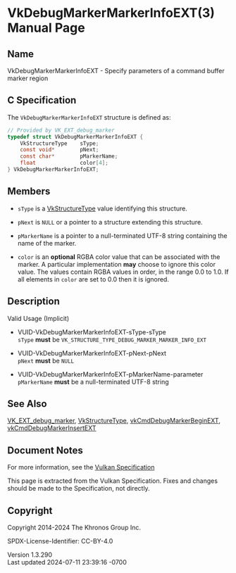 # VkDebugMarkerMarkerInfoEXT(3) Manual Page

## Name

VkDebugMarkerMarkerInfoEXT - Specify parameters of a command buffer
marker region



## <a href="#_c_specification" class="anchor"></a>C Specification

The `VkDebugMarkerMarkerInfoEXT` structure is defined as:

``` c
// Provided by VK_EXT_debug_marker
typedef struct VkDebugMarkerMarkerInfoEXT {
    VkStructureType    sType;
    const void*        pNext;
    const char*        pMarkerName;
    float              color[4];
} VkDebugMarkerMarkerInfoEXT;
```

## <a href="#_members" class="anchor"></a>Members

- `sType` is a [VkStructureType](https://registry.khronos.org/vulkan/specs/1.3-extensions/man/html/VkStructureType.html) value identifying
  this structure.

- `pNext` is `NULL` or a pointer to a structure extending this
  structure.

- `pMarkerName` is a pointer to a null-terminated UTF-8 string
  containing the name of the marker.

- `color` is an **optional** RGBA color value that can be associated
  with the marker. A particular implementation **may** choose to ignore
  this color value. The values contain RGBA values in order, in the
  range 0.0 to 1.0. If all elements in `color` are set to 0.0 then it is
  ignored.

## <a href="#_description" class="anchor"></a>Description

Valid Usage (Implicit)

- <a href="#VUID-VkDebugMarkerMarkerInfoEXT-sType-sType"
  id="VUID-VkDebugMarkerMarkerInfoEXT-sType-sType"></a>
  VUID-VkDebugMarkerMarkerInfoEXT-sType-sType  
  `sType` **must** be `VK_STRUCTURE_TYPE_DEBUG_MARKER_MARKER_INFO_EXT`

- <a href="#VUID-VkDebugMarkerMarkerInfoEXT-pNext-pNext"
  id="VUID-VkDebugMarkerMarkerInfoEXT-pNext-pNext"></a>
  VUID-VkDebugMarkerMarkerInfoEXT-pNext-pNext  
  `pNext` **must** be `NULL`

- <a href="#VUID-VkDebugMarkerMarkerInfoEXT-pMarkerName-parameter"
  id="VUID-VkDebugMarkerMarkerInfoEXT-pMarkerName-parameter"></a>
  VUID-VkDebugMarkerMarkerInfoEXT-pMarkerName-parameter  
  `pMarkerName` **must** be a null-terminated UTF-8 string

## <a href="#_see_also" class="anchor"></a>See Also

[VK_EXT_debug_marker](https://registry.khronos.org/vulkan/specs/1.3-extensions/man/html/VK_EXT_debug_marker.html),
[VkStructureType](https://registry.khronos.org/vulkan/specs/1.3-extensions/man/html/VkStructureType.html),
[vkCmdDebugMarkerBeginEXT](https://registry.khronos.org/vulkan/specs/1.3-extensions/man/html/vkCmdDebugMarkerBeginEXT.html),
[vkCmdDebugMarkerInsertEXT](https://registry.khronos.org/vulkan/specs/1.3-extensions/man/html/vkCmdDebugMarkerInsertEXT.html)

## <a href="#_document_notes" class="anchor"></a>Document Notes

For more information, see the <a
href="https://registry.khronos.org/vulkan/specs/1.3-extensions/html/vkspec.html#VkDebugMarkerMarkerInfoEXT"
target="_blank" rel="noopener">Vulkan Specification</a>

This page is extracted from the Vulkan Specification. Fixes and changes
should be made to the Specification, not directly.

## <a href="#_copyright" class="anchor"></a>Copyright

Copyright 2014-2024 The Khronos Group Inc.

SPDX-License-Identifier: CC-BY-4.0

Version 1.3.290  
Last updated 2024-07-11 23:39:16 -0700
